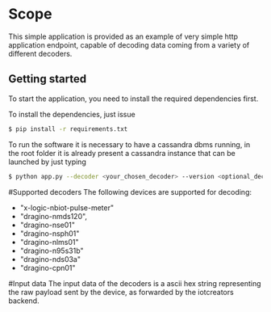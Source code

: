 # Scope
This simple application is provided as an example of very simple http application endpoint, capable of decoding data coming from a variety of different decoders.

## Getting started
To start the application, you need to install the required dependencies first.

To install the dependencies, just issue
```bash
$ pip install -r requirements.txt
```
To run the software it is necessary to have a cassandra dbms running, in the root folder it is already present a cassandra instance that can be launched by just typing
```bash
$ python app.py --decoder <your_chosen_decoder> --version <optional_decoder_version>
```

#Supported decoders
The following devices are supported for decoding:
- "x-logic-nbiot-pulse-meter"
- "dragino-nmds120",
- "dragino-nse01"
- "dragino-nsph01"
- "dragino-nlms01"
- "dragino-n95s31b"
- "dragino-nds03a"
- "dragino-cpn01"

#Input data
The input data of the decoders is a ascii hex string representing the raw payload sent by the device, as forwarded by the iotcreators backend.